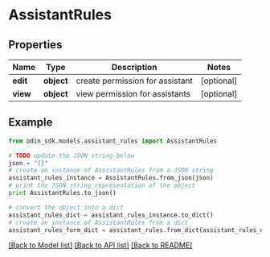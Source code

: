 # AssistantRules


## Properties

Name | Type | Description | Notes
------------ | ------------- | ------------- | -------------
**edit** | **object** | create permission for assistant | [optional] 
**view** | **object** | view permission for assistants | [optional] 

## Example

```python
from odin_sdk.models.assistant_rules import AssistantRules

# TODO update the JSON string below
json = "{}"
# create an instance of AssistantRules from a JSON string
assistant_rules_instance = AssistantRules.from_json(json)
# print the JSON string representation of the object
print AssistantRules.to_json()

# convert the object into a dict
assistant_rules_dict = assistant_rules_instance.to_dict()
# create an instance of AssistantRules from a dict
assistant_rules_form_dict = assistant_rules.from_dict(assistant_rules_dict)
```
[[Back to Model list]](../README.md#documentation-for-models) [[Back to API list]](../README.md#documentation-for-api-endpoints) [[Back to README]](../README.md)


